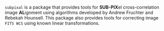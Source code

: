 ``subpixal`` is a package that provides tools for **SUB-PIX**el
cross-correlation image **AL**ignment using algorithms developed by
Andrew Fruchter and Rebekah Hounsell. This package also provides tools
for correcting image ``FITS WCS`` using known linear transformations.
